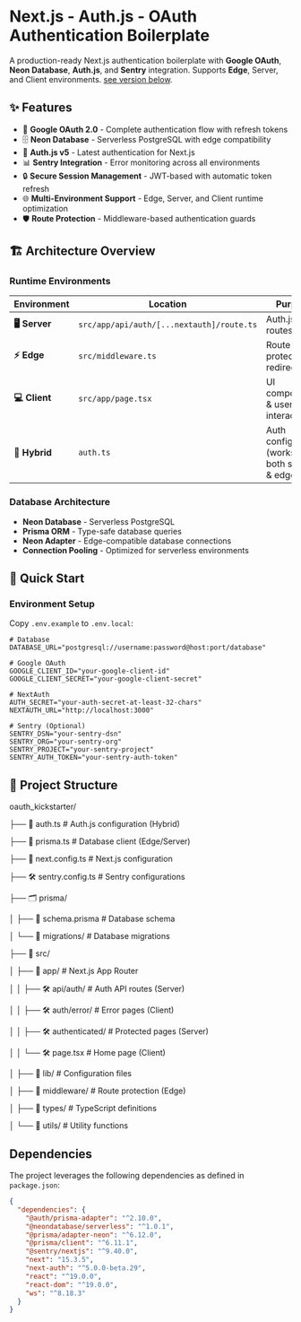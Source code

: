 # Next.js - Auth.js - OAuth Authentication Boilerplate

A production-ready Next.js authentication boilerplate with **Google OAuth**, **Neon Database**, **Auth.js**, and **Sentry** integration. Supports **Edge**, Server, and Client environments. [see version below](#Dependencies).

## ✨ Features

- 🔑 **Google OAuth 2.0** - Complete authentication flow with refresh tokens
- 🗄️ **Neon Database** - Serverless PostgreSQL with edge compatibility
- 🚀 **Auth.js v5** - Latest authentication for Next.js
- 📊 **Sentry Integration** - Error monitoring across all environments
- 🔒 **Secure Session Management** - JWT-based with automatic token refresh
- 🌐 **Multi-Environment Support** - Edge, Server, and Client runtime optimization
- 🛡️ **Route Protection** - Middleware-based authentication guards

## 🏗️ Architecture Overview

### Runtime Environments

| Environment   | Location                                  | Purpose                                          |
| ------------- | ----------------------------------------- | ------------------------------------------------ |
| **🖥️ Server** | `src/app/api/auth/[...nextauth]/route.ts` | Auth.js API routes                               |
| **⚡ Edge**   | `src/middleware.ts`                       | Route protection & redirects                     |
| **💻 Client** | `src/app/page.tsx`                        | UI components & user interaction                 |
| **🔄 Hybrid** | `auth.ts`                                 | Auth configuration (works in both server & edge) |

### Database Architecture

- **Neon Database** - Serverless PostgreSQL
- **Prisma ORM** - Type-safe database queries
- **Neon Adapter** - Edge-compatible database connections
- **Connection Pooling** - Optimized for serverless environments

## 🚀 Quick Start

### Environment Setup

Copy `.env.example` to `.env.local`:

```env
# Database
DATABASE_URL="postgresql://username:password@host:port/database"

# Google OAuth
GOOGLE_CLIENT_ID="your-google-client-id"
GOOGLE_CLIENT_SECRET="your-google-client-secret"

# NextAuth
AUTH_SECRET="your-auth-secret-at-least-32-chars"
NEXTAUTH_URL="http://localhost:3000"

# Sentry (Optional)
SENTRY_DSN="your-sentry-dsn"
SENTRY_ORG="your-sentry-org"
SENTRY_PROJECT="your-sentry-project"
SENTRY_AUTH_TOKEN="your-sentry-auth-token"
```

## 📁 Project Structure

oauth_kickstarter/

├── 📄 auth.ts # Auth.js configuration (Hybrid)

├── 📄 prisma.ts # Database client (Edge/Server)

├── 📄 next.config.ts # Next.js configuration

├── 🛠 sentry.config.ts # Sentry configurations

├── 🗂 prisma/

│ ├── 📄 schema.prisma # Database schema

│ └── 📁 migrations/ # Database migrations

├── 📁 src/

│ ├── 📁 app/ # Next.js App Router

│ │ ├── 🛠 api/auth/ # Auth API routes (Server)

│ │ ├── 🛠 auth/error/ # Error pages (Client)

│ │ ├── 🛠 authenticated/ # Protected pages (Server)

│ │ └── 🛠 page.tsx # Home page (Client)

│ ├── 📁 lib/ # Configuration files

│ ├── 📁 middleware/ # Route protection (Edge)

│ ├── 📁 types/ # TypeScript definitions

│ └── 📁 utils/ # Utility functions

## Dependencies

The project leverages the following dependencies as defined in `package.json`:

```json
{
  "dependencies": {
    "@auth/prisma-adapter": "^2.10.0",
    "@neondatabase/serverless": "^1.0.1",
    "@prisma/adapter-neon": "^6.12.0",
    "@prisma/client": "^6.11.1",
    "@sentry/nextjs": "^9.40.0",
    "next": "15.3.5",
    "next-auth": "^5.0.0-beta.29",
    "react": "^19.0.0",
    "react-dom": "^19.0.0",
    "ws": "^8.18.3"
  }
}
```
